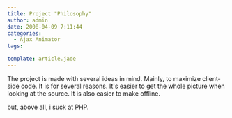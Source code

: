 ```yaml
---
title: Project "Philosophy"
author: admin
date: 2008-04-09 7:11:44
categories:
  - Ajax Animator
tags: 

template: article.jade
---
```


The project is made with several ideas in mind. Mainly, to maximize client-side code. It is for several reasons. It's easier to get the whole picture when looking at the source. It is also easier to make offline.

but, above all, i suck at PHP.
